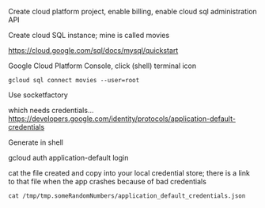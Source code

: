Create cloud platform project, enable billing, enable cloud sql administration API

Create cloud SQL instance; mine is called movies

https://cloud.google.com/sql/docs/mysql/quickstart


Google Cloud Platform Console, click (shell) terminal icon

`gcloud sql connect movies --user=root`


Use socketfactory

which needs credentials...
https://developers.google.com/identity/protocols/application-default-credentials

Generate in shell

gcloud auth application-default login

cat the file created and copy into your local credential store; there is a link to that file when the app crashes because of bad credentials

` cat /tmp/tmp.someRandomNumbers/application_default_credentials.json `